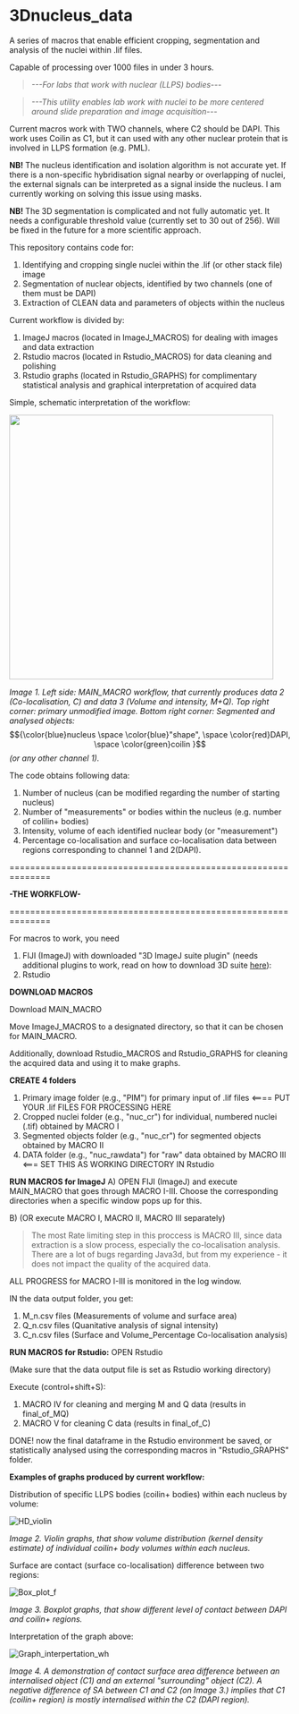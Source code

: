 # 3Dnucleus_data
A series of macros that enable efficient cropping, segmentation and analysis of the nuclei within .lif files. 

Capable of processing over 1000 files in under 3 hours. 

>_---For labs that work with nuclear (LLPS) bodies---_

>_---This utility enables lab work with nuclei to be more centered around slide preparation and image acquisition---_

Current macros work with TWO channels, where C2 should be DAPI. This work uses Coilin as C1, but it can used with any other nuclear protein that is involved in LLPS formation (e.g. PML). 


__NB!__ The nucleus identification and isolation algorithm is not accurate yet. If there is a non-specific hybridisation signal nearby or overlapping of nuclei, the external signals can be interpreted as a signal inside the nucleus.
I am currently working on solving this issue using masks.

__NB!__ The 3D segmentation is complicated and not fully automatic yet. It needs a configurable threshold value (currently set to 30 out of 256). Will be fixed in the future for a more scientific approach. 

This repository contains code for:
1) Identifying and cropping single nuclei within the .lif (or other stack file) image
2) Segmentation of nuclear objects, identified by two channels (one of them must be DAPI)
3) Extraction of CLEAN data and parameters of objects within the nucleus

Current workflow is divided by:
1) ImageJ macros (located in ImageJ_MACROS) for dealing with images and data extraction
2) Rstudio macros (located in Rstudio_MACROS) for data cleaning and polishing
3) Rstudio graphs (located in Rstudio_GRAPHS) for complimentary statistical analysis and graphical interpretation of acquired data

Simple, schematic interpretation of the workflow:

<img src="https://github.com/user-attachments/assets/644c2e43-ca8e-4f0a-8952-e350a90367f8" width="473">

_Image 1. Left side: MAIN_MACRO workflow, that currently produces data 2 (Co-localisation, C) and data 3 (Volume and intensity, M+Q).
Top right corner: primary unmodified image. 
Bottom right corner: Segmented and analysed objects:_ $${\color{blue}nucleus \space \color{blue}"shape", \space \color{red}DAPI, \space \color{green}coilin }$$ _(or any other channel 1)._

The code obtains following data:
1) Number of nucleus (can be modified regarding the number of starting nucleus)
2) Number of "measurements" or bodies within the nucleus (e.g. number of colilin+ bodies)
3) Intensity, volume of each identified nuclear body (or "measurement")
4) Percentage co-localisation and surface co-localisation data between regions corresponding to channel 1 and 2(DAPI).

==============================================================

__-THE WORKFLOW-__

==============================================================

For macros to work, you need
1) FIJI (ImageJ) with downloaded "3D ImageJ suite plugin" (needs additional plugins to work, read on how to download 3D suite [here](https://mcib3d.frama.io/3d-suite-imagej/)):
2) Rstudio

__DOWNLOAD MACROS__

Download MAIN_MACRO

Move ImageJ_MACROS to a designated directory, so that it can be chosen for MAIN_MACRO.

Additionally, download Rstudio_MACROS and Rstudio_GRAPHS for cleaning the acquired data and using it to make graphs.

__CREATE 4 folders__
1) Primary image folder (e.g., "PIM") for primary input of .lif files <==== PUT YOUR .lif FILES FOR PROCESSING HERE
2) Cropped nuclei folder (e.g., "nuc_cr") for individual, numbered nuclei (.tif) obtained by MACRO I
3) Segmented objects folder (e.g., "nuc_cr") for segmented objects obtained by MACRO II
4) DATA folder (e.g., "nuc_rawdata") for "raw" data obtained by MACRO III <=== SET THIS AS WORKING DIRECTORY IN Rstudio

__RUN MACROS for ImageJ__
A) OPEN FIJI (ImageJ) and execute MAIN_MACRO that goes through MACRO I-III. Choose the corresponding directories when a specific window pops up for this.

B) (OR execute MACRO I, MACRO II, MACRO III separately)

> The most Rate limiting step in this proccess is MACRO III, since data extraction is a slow process, especially the co-localisation analysis. There are a lot of bugs regarding Java3d, but from my experience - it does not impact the quality of the acquired data.

ALL PROGRESS for MACRO I-III is monitored in the log window.

IN the data output folder, you get:
1) M_n.csv files (Measurements of volume and surface area)
2) Q_n.csv files (Quanitative analysis of signal intensity)
3) C_n.csv files (Surface and Volume_Percentage Co-localisation analysis)

__RUN MACROS for Rstudio:__
OPEN Rstudio

(Make sure that the data output file is set as Rstudio working directory)

Execute (control+shift+S):
1) MACRO IV for cleaning and merging M and Q data (results in final_of_MQ)
2) MACRO V for cleaning C data (results in final_of_C)

DONE! now the final dataframe in the Rstudio environment be saved, or statistically analysed using the corresponding macros in "Rstudio_GRAPHS" folder.

__Examples of graphs produced by current workflow:__

Distribution of specific LLPS bodies (coilin+ bodies) within each nucleus by volume:

![HD_violin](https://github.com/user-attachments/assets/1611c9c1-de60-4e85-9763-a6923d29c3b8)

_Image 2. Violin graphs, that show volume distribution (kernel density estimate) of individual coilin+ body volumes within each nucleus._

Surface are contact (surface co-localisation) difference between two regions: 

![Box_plot_f](https://github.com/user-attachments/assets/d82b193c-7b09-4a14-beda-7b9db3d97600)

_Image 3. Boxplot graphs, that show different level of contact between DAPI and coilin+ regions._ 

Interpretation of the graph above:  

![Graph_interpertation_wh](https://github.com/user-attachments/assets/72e6e0b4-862f-4a47-9582-9cff67691a76)

_Image 4. A demonstration of contact surface area difference between an internalised object (C1) and an external "surrounding" object (C2). A negative difference of SA between C1 and C2 (on Image 3.) implies that C1 (coilin+ region) is mostly internalised within the C2 (DAPI region)._






